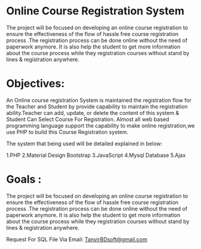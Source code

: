 # Online Course Registration System

The project will be focused on developing an online course registration to ensure the effectiveness of the flow of hassle free course registration process .The registration process can be done online without the need of paperwork anymore. It is also help the student to get more information about the course process while they registration courses without stand by lines & registration anywhere.

# Objectives: 
An Online course registration System is maintained the registration flow for the Teacher and Student by provide capability to maintain the registration ability.Teacher can add, update, or delete the content of this system & Student Can Select Course For Registration. Almost all web based programming language support the capability to make online registration,we use PHP to build this Course Registration system.

The system that being used will be detailed explained in below:

 1.PHP
 2.Material Design Bootstrap
 3.JavaScript
 4.Mysql Database
 5.Ajax


# Goals : 
The project will be focused on developing an online course registration to ensure the effectiveness of the flow of hassle free course registration process .The registration process can be done online without the need of paperwork anymore. It is also help the student to get more information about the course process while they registration courses without stand by lines & registration anywhere.



Request For SQL File Via Email: TanvirBDsoft@gmail.com
